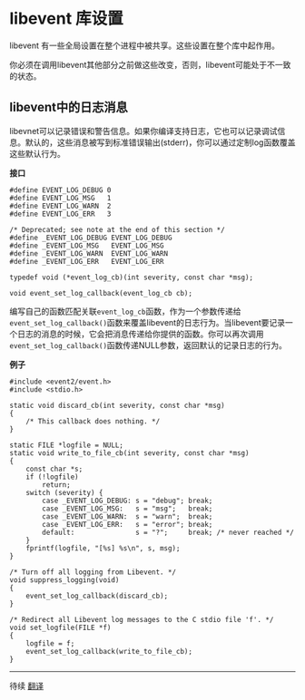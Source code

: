 # libevent 库设置

libevent 有一些全局设置在整个进程中被共享。这些设置在整个库中起作用。

你必须在调用libevent其他部分之前做这些改变，否则，libevent可能处于不一致的状态。

## libevent中的日志消息

libevnet可以记录错误和警告信息。如果你编译支持日志，它也可以记录调试信息。默认的，这些消息被写到标准错误输出(stderr)，你可以通过定制log函数覆盖这些默认行为。

**接口**
```
#define EVENT_LOG_DEBUG 0
#define EVENT_LOG_MSG   1
#define EVENT_LOG_WARN  2
#define EVENT_LOG_ERR   3

/* Deprecated; see note at the end of this section */
#define _EVENT_LOG_DEBUG EVENT_LOG_DEBUG
#define _EVENT_LOG_MSG   EVENT_LOG_MSG
#define _EVENT_LOG_WARN  EVENT_LOG_WARN
#define _EVENT_LOG_ERR   EVENT_LOG_ERR

typedef void (*event_log_cb)(int severity, const char *msg);

void event_set_log_callback(event_log_cb cb);
```
编写自己的函数匹配关联`event_log_cb`函数，作为一个参数传递给`event_set_log_callback()`函数来覆盖libevent的日志行为。当libevent要记录一个日志的消息的时候，它会把消息传递给你提供的函数。你可以再次调用`event_set_log_callback()`函数传递NULL参数，返回默认的记录日志的行为。

**例子**
```
#include <event2/event.h>
#include <stdio.h>

static void discard_cb(int severity, const char *msg)
{
    /* This callback does nothing. */
}

static FILE *logfile = NULL;
static void write_to_file_cb(int severity, const char *msg)
{
    const char *s;
    if (!logfile)
        return;
    switch (severity) {
        case _EVENT_LOG_DEBUG: s = "debug"; break;
        case _EVENT_LOG_MSG:   s = "msg";   break;
        case _EVENT_LOG_WARN:  s = "warn";  break;
        case _EVENT_LOG_ERR:   s = "error"; break;
        default:               s = "?";     break; /* never reached */
    }
    fprintf(logfile, "[%s] %s\n", s, msg);
}

/* Turn off all logging from Libevent. */
void suppress_logging(void)
{
    event_set_log_callback(discard_cb);
}

/* Redirect all Libevent log messages to the C stdio file 'f'. */
void set_logfile(FILE *f)
{
    logfile = f;
    event_set_log_callback(write_to_file_cb);
}
```

____
待续
[翻译](http://www.wangafu.net/~nickm/libevent-book/Ref1_libsetup.html)